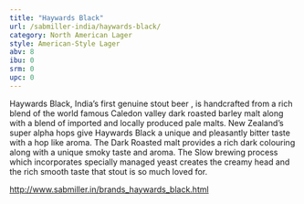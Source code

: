 ```yaml
---
title: "Haywards Black"
url: /sabmiller-india/haywards-black/
category: North American Lager
style: American-Style Lager
abv: 8
ibu: 0
srm: 0
upc: 0
---
```

Haywards Black, India’s first genuine stout beer , is handcrafted from a rich blend of the world famous Caledon valley dark roasted barley malt along with a blend of imported and locally produced pale malts. New Zealand’s super alpha hops give Haywards Black a unique and pleasantly bitter taste with a hop like aroma. The Dark Roasted malt provides a rich dark colouring along with a unique smoky taste and aroma. The Slow brewing process which incorporates specially managed yeast creates the creamy head and the rich smooth taste that stout is so much loved for. 

http://www.sabmiller.in/brands_haywards_black.html
